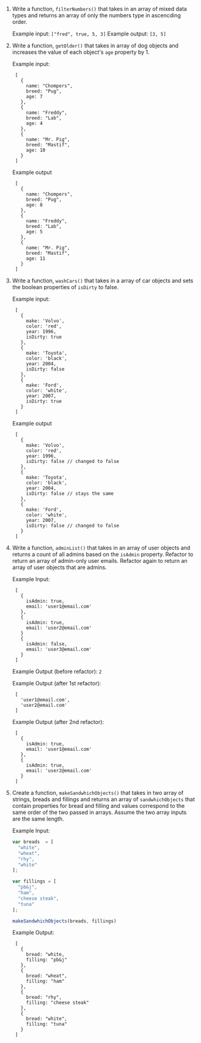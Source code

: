 1. Write a function, `filterNumbers()` that takes in an array of mixed data
   types and returns an array of only the numbers type in ascencding order.

    Example input: `["fred", true, 5, 3]`
    Example output: `[3, 5]`






1. Write a function, `getOlder()` that takes in array of dog objects and
   increases the value of each object's `age` property by 1.

    Example input:

        [
          {
            name: "Chompers",
            breed: "Pug",
            age: 7
          },
          {
            name: "Freddy",
            breed: "Lab",
            age: 4
          },
          {
            name: "Mr. Pig",
            breed: "Mastif",
            age: 10
          }
        ]

    Example output

        [
          {
            name: "Chompers",
            breed: "Pug",
            age: 8
          },
          {
            name: "Freddy",
            breed: "Lab",
            age: 5
          },
          {
            name: "Mr. Pig",
            breed: "Mastif",
            age: 11
          }
        ]

1. Write a function, `washCars()` that takes in a array of car objects and sets
   the boolean properties of `isDirty` to false.

    Example input:

        [
          {
            make: 'Volvo',
            color: 'red',
            year: 1996,
            isDirty: true
          },
          {
            make: 'Toyota',
            color: 'black',
            year: 2004,
            isDirty: false
          },
          {
            make: 'Ford',
            color: 'white',
            year: 2007,
            isDirty: true
          }
        ]

    Example output

        [
          {
            make: 'Volvo',
            color: 'red',
            year: 1996,
            isDirty: false // changed to false
          },
          {
            make: 'Toyota',
            color: 'black',
            year: 2004,
            isDirty: false // stays the same
          },
          {
            make: 'Ford',
            color: 'white',
            year: 2007,
            isDirty: false // changed to false
          }
        ]

1. Write a function, `adminList()` that takes in an array of user objects and
   returns a count of all admins based on the `isAdmin` property. Refactor to
   return an array of admin-only user emails. Refactor again to return an array
   of user objects that are admins.

    Example Input:

        [
          {
            isAdmin: true,
            email: 'user1@email.com'
          },
          {
            isAdmin: true,
            email: 'user2@email.com'
          }
          {
            isAdmin: false,
            email: 'user3@email.com'
          }
        ]

    Example Output (before refactor): `2`

    Example Output (after 1st refactor):

        [
          'user1@email.com',
          'user2@email.com'
        ]

    Example Output (after 2nd refactor):

        [
          {
            isAdmin: true,
            email: 'user1@email.com'
          },
          {
            isAdmin: true,
            email: 'user2@email.com'
          }
        ]

1. Create a function, `makeSandwhichObjects()` that takes in two array of
   strings, breads and fillings and returns an array of `sandwhichObjects` that
   contain properties for bread and filling and values correspond to the same
   order of the two passed in arrays. Assume the two array inputs are the same
   length.

    Example Input:

    ```js
    var breads  = [
      "white",
      "wheat",
      "rhy",
      "white"
    ];

    var fillings = [
      "pb&j",
      "ham",
      "cheese steak",
      "tuna"
    ];

    makeSandwhichObjects(breads, fillings)
    ```

    Example Output:

        [
          {
            bread: "white,
            filling: "pb&j"
          },
          {
            bread: "wheat",
            filling: "ham"
          },
          {
            bread: "rhy",
            filling: "cheese steak"
          },
          {
            bread: "white",
            filling: "tuna"
          }
        ]